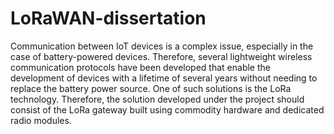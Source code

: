# LoRaWAN-dissertation

Communication between IoT devices is a complex issue, especially in the case of battery-powered devices. Therefore, several lightweight wireless communication protocols have been developed that enable the development of devices with a lifetime of several years without needing to replace the battery power source. One of such solutions is the LoRa technology. Therefore, the solution developed under the project should consist of the LoRa gateway built using commodity hardware and dedicated radio modules.
